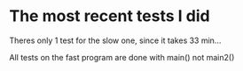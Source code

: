 # The most recent tests I did

Theres only 1 test for the slow one, since it takes 33 min...

All tests on the fast program are done with main() not main2()
